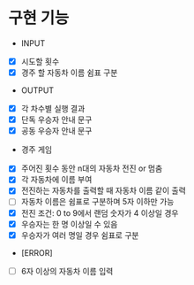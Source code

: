 # 구현 기능
- INPUT
- [x]  시도할 횟수
- [x]  경주 할 자동차 이름 쉼표 구분
- OUTPUT
- [x]  각 차수별 실행 결과
- [x]  단독 우승자 안내 문구
- [x]  공동 우승자 안내 문구
- 경주 게임
- [x]  주어진 횟수 동안 n대의 자동차 전진 or 멈춤
- [x]  각 자동차에 이름 부여
- [x]  전진하는 자동차를 출력할 때 자동차 이름 같이 출력
- [ ]  자동차 이름은 쉼표로 구분하며 5자 이하만 가능
- [x]  전진 조건: 0 to 9에서 랜덤 숫자가 4 이상일 경우
- [x]  우승자는 한 명 이상일 수 있음
- [x]  우승자가 여러 명일 경우 쉼표로 구분
- [ERROR]
- [ ]  6자 이상의 자동차 이름 입력